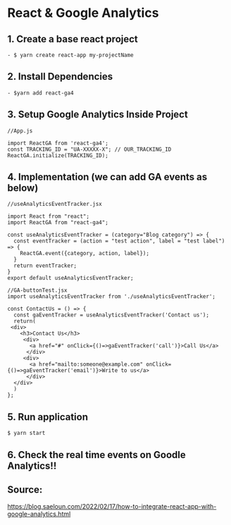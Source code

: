 # React & Google Analytics

## 1. Create a base react project

  ``` 
- $ yarn create react-app my-projectName
  ``` 

## 2. Install Dependencies

  ``` 
- $yarn add react-ga4
  ``` 


## 3. Setup Google Analytics Inside Project

  ```
  //App.js 
   
  import ReactGA from 'react-ga4';
  const TRACKING_ID = "UA-XXXXX-X"; // OUR_TRACKING_ID
  ReactGA.initialize(TRACKING_ID);
  ``` 

## 4. Implementation (we can add GA events as below)

``` 
//useAnalyticsEventTracker.jsx
  
import React from "react";
import ReactGA from "react-ga4";

const useAnalyticsEventTracker = (category="Blog category") => {
  const eventTracker = (action = "test action", label = "test label") => {
    ReactGA.event({category, action, label});
  }
  return eventTracker;
}
export default useAnalyticsEventTracker;

//GA-buttonTest.jsx
import useAnalyticsEventTracker from './useAnalyticsEventTracker';

const ContactUs = () => {
  const gaEventTracker = useAnalyticsEventTracker('Contact us');
  return(
 <div>
    <h3>Contact Us</h3>
     <div> 
       <a href="#" onClick={()=>gaEventTracker('call')}>Call Us</a>
      </div>
     <div>
       <a href="mailto:someone@example.com" onClick={()=>gaEventTracker('email')}>Write to us</a>
      </div>
  </div> 
  )
};

```


## 5. Run application 

```
$ yarn start
```


## 6. Check the real time events on Goodle Analytics!!



## Source: 
https://blog.saeloun.com/2022/02/17/how-to-integrate-react-app-with-google-analytics.html
